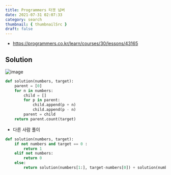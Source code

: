 ```yaml
---
title: Programmers 타겟 넘버
date: 2021-07-31 02:07:33
category: search
thumbnail: { thumbnailSrc }
draft: false
---
```


- https://programmers.co.kr/learn/courses/30/lessons/43165

## Solution

![image](https://user-images.githubusercontent.com/68000537/127700909-fa265940-acf9-4ecc-9a9d-78438b793be0.png)

```py
def solution(numbers, target):
    parent = [0]
    for n in numbers:
        child = []
        for p in parent:
            child.append(p + n)
            child.append(p - n)
        parent = child
    return parent.count(target)
```

- 다른 사람 풀이

```py
def solution(numbers, target):
    if not numbers and target == 0 :
        return 1
    elif not numbers:
        return 0
    else:
        return solution(numbers[1:], target-numbers[0]) + solution(numbers[1:], target+numbers[0])
```
